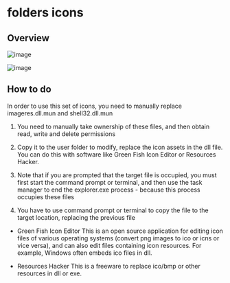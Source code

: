 # folders icons

## Overview

![image](https://github.com/MicaUI/WindowsIconCustomization/assets/6630660/0c449a10-978b-4212-9c1d-9f410f44d562)

![image](https://github.com/MicaUI/WindowsIconCustomization/assets/6630660/60315b3f-1cef-45da-af44-0be6ecec720a)

## How to do

In order to use this set of icons, you need to manually replace imageres.dll.mun and shell32.dll.mun

1. You need to manually take ownership of these files, and then obtain read, write and delete permissions

2. Copy it to the user folder to modify, replace the icon assets in the dll file. You can do this with software like Green Fish Icon Editor or Resources Hacker.

3. Note that if you are prompted that the target file is occupied, you must first start the command prompt or terminal, and then use the task manager to end the explorer.exe process - because this process occupies these files

4. You have to use command prompt or terminal to copy the file to the target location, replacing the previous file

- Green Fish Icon Editor
This is an open source application for editing icon files of various operating systems (convert png images to ico or icns or vice versa), and can also edit files containing icon resources. For example, Windows often embeds ico files in dll.

- Resources Hacker
This is a freeware to replace ico/bmp or other resources in dll or exe.
